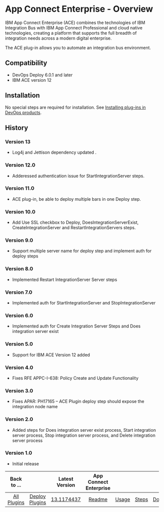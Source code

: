 
# App Connect Enterprise - Overview


IBM App Connect Enterprise (ACE) combines the technologies of IBM Integration Bus with IBM App Connect Professional and cloud native technologies, creating a platform that supports the full breadth of integration needs across a modern digital enterprise.


The ACE plug-in allows you to automate an integration bus environment.


## Compatibility

* DevOps Deploy 6.0.1 and later
* IBM ACE version 12

## Installation

No special steps are required for installation. See [Installing plug-ins in DevOps products](https://community.ibm.com/community/user/wasdevops/blogs/laurel-dickson-bull1/2022/06/13/install-plugins).

## History

### Version 13

*  Log4j and Jettison dependency updated .

### Version 12.0

*  Adderessed authentication issue for StartIntegrationServer steps.

### Version 11.0

* ACE plug-in, be able to deploy multiple bars in one Deploy step.

### Version 10.0

* Add Use SSL checkbox to Deploy, DoesIntegrationServerExist, CreateIntegrationServer and RestartIntegrationServers steps.

### Version 9.0

* Support multiple server name for deploy step and implement auth for deploy steps

### Version 8.0

* Implemented Restart IntegrationServer Server steps

### Version 7.0

* Implemented auth for StartIntegrationServer and StopIntegrationServer

### Version 6.0

* Implemented auth for Create Integration Server Steps and Does integration server exist

### Version 5.0

* Support for IBM ACE Version 12 added

### Version 4.0

* Fixes RFE APPC-I-638: Policy Create and Update Functionality

### Version 3.0

* Fixes APAR: PH17165 – ACE Plugin deploy step should expose the integration node name

### Version 2.0

* Added steps for Does integration server exist process, Start integration server process, Stop integration server process, and Delete integration server process

### Version 1.0

* Initial release

|Back to ...||Latest Version|App Connect Enterprise ||||
| :---: | :---: | :---: | :---: | :---: | :---: | :---: |
|[All Plugins](../../index.md)|[Deploy Plugins](../README.md)|[13.1174437](https://raw.githubusercontent.com/UrbanCode/IBM-UCD-PLUGINS/main/files/ibm-ace/ucd-plugins-ibm-ace-13.1174437.zip)|[Readme](README.md)|[Usage](usage.md)|[Steps](steps.md)|[Downloads](downloads.md)|
